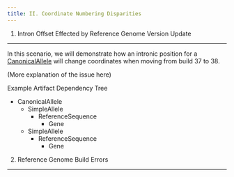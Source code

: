 ```yaml
---
title: II. Coordinate Numbering Disparities
---
```


1. Intron Offset Effected by Reference Genome Version Update
---

In this scenario, we will demonstrate how an intronic position for a [CanonicalAllele](/allele/conceptual/canonical_allele/index.html) will change coordinates when moving from build 37 to 38.

(More explanation of the issue here)

Example Artifact Dependency Tree
- CanonicalAllele
  - SimpleAllele
    - ReferenceSequence
      - Gene
  - SimpleAllele 
    - ReferenceSequence
      - Gene


2. Reference Genome Build Errors
---
